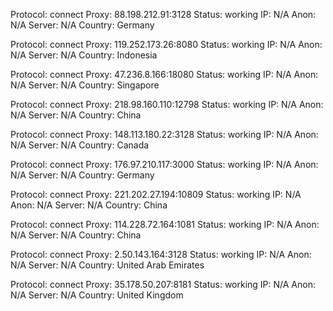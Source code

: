 Protocol: connect
Proxy: 88.198.212.91:3128
Status: working
IP: N/A
Anon: N/A
Server: N/A
Country: Germany

Protocol: connect
Proxy: 119.252.173.26:8080
Status: working
IP: N/A
Anon: N/A
Server: N/A
Country: Indonesia

Protocol: connect
Proxy: 47.236.8.166:18080
Status: working
IP: N/A
Anon: N/A
Server: N/A
Country: Singapore

Protocol: connect
Proxy: 218.98.160.110:12798
Status: working
IP: N/A
Anon: N/A
Server: N/A
Country: China

Protocol: connect
Proxy: 148.113.180.22:3128
Status: working
IP: N/A
Anon: N/A
Server: N/A
Country: Canada

Protocol: connect
Proxy: 176.97.210.117:3000
Status: working
IP: N/A
Anon: N/A
Server: N/A
Country: Germany

Protocol: connect
Proxy: 221.202.27.194:10809
Status: working
IP: N/A
Anon: N/A
Server: N/A
Country: China

Protocol: connect
Proxy: 114.228.72.164:1081
Status: working
IP: N/A
Anon: N/A
Server: N/A
Country: China

Protocol: connect
Proxy: 2.50.143.164:3128
Status: working
IP: N/A
Anon: N/A
Server: N/A
Country: United Arab Emirates

Protocol: connect
Proxy: 35.178.50.207:8181
Status: working
IP: N/A
Anon: N/A
Server: N/A
Country: United Kingdom

